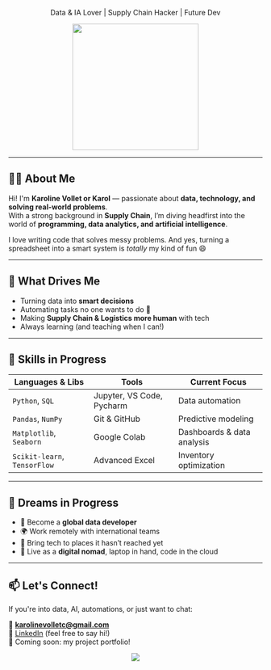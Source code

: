 <p align="center">Data & IA Lover | Supply Chain Hacker | Future Dev</p>

<p align="center">
  <img src="https://media.giphy.com/media/UoLt6Tm8wlSnWGfSFs/giphy.gif" width="250" />
</p>

---

## 👩‍💻 About Me

Hi! I'm **Karoline Vollet or Karol** — passionate about **data, technology, and solving real-world problems**.  
With a strong background in **Supply Chain**, I’m diving headfirst into the world of **programming, data analytics, and artificial intelligence**.

I love writing code that solves messy problems. And yes, turning a spreadsheet into a smart system is *totally* my kind of fun 😄

---

## 🚀 What Drives Me

- Turning data into **smart decisions**
- Automating tasks no one wants to do 🤖
- Making **Supply Chain & Logistics more human** with tech
- Always learning (and teaching when I can!)

---

## 🧠 Skills in Progress

| Languages & Libs       | Tools                  | Current Focus               |
|------------------------|------------------------|-----------------------------|
| `Python`, `SQL`        | Jupyter, VS Code, Pycharm       | Data automation             |
| `Pandas`, `NumPy`      | Git & GitHub           | Predictive modeling         |
| `Matplotlib`, `Seaborn`| Google Colab           | Dashboards & data analysis  |
| `Scikit-learn`, `TensorFlow` | Advanced Excel | Inventory optimization      |

---

## 🔮 Dreams in Progress

- 📍 Become a **global data developer**
- 🌍 Work remotely with international teams
- 👣 Bring tech to places it hasn’t reached yet
- 🎒 Live as a **digital nomad**, laptop in hand, code in the cloud

---

## 📫 Let's Connect!

If you're into data, AI, automations, or just want to chat:

📧 **karolinevolletc@gmail.com**  
💼 [LinkedIn](https://www.linkedin.com/in/karolinevolletc) (feel free to say hi!)  
🐍 Coming soon: my project portfolio!

<p align="center">
  <img src="https://capsule-render.vercel.app/api?type=waving&color=gradient&height=120&section=footer"/>
</p>
